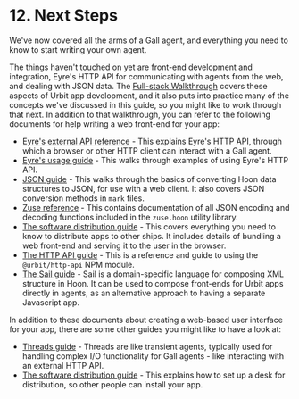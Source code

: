 # 12. Next Steps

We've now covered all the arms of a Gall agent, and everything you need to know to start writing your own agent.

The things haven't touched on yet are front-end development and integration, Eyre's HTTP API for communicating with agents from the web, and dealing with JSON data. The [Full-stack Walkthrough](urbit-docs/courses/app-school-full-stack) covers these aspects of Urbit app development, and it also puts into practice many of the concepts we've discussed in this guide, so you might like to work through that next. In addition to that walkthrough, you can refer to the following documents for help writing a web front-end for your app:

- [Eyre's external API reference](urbit-docs/system/kernel/eyre/reference/external-api-ref) - This explains Eyre's HTTP API, through which a browser or other HTTP client can interact with a Gall agent.
- [Eyre's usage guide](urbit-docs/system/kernel/eyre/guides/guide) - This walks through examples of using Eyre's HTTP API.
- [JSON guide](urbit-docs/language/hoon/guides/json-guide/) - This walks through the basics of converting Hoon data structures to JSON, for use with a web client. It also covers JSON conversion methods in `mark` files.
- [Zuse reference](urbit-docs/language/hoon/reference/zuse) - This contains documentation of all JSON encoding and decoding functions included in the `zuse.hoon` utility library.
- [The software distribution guide](urbit-docs/userspace/apps/guides/software-distribution) - This covers everything you need to know to distribute apps to other ships. It includes details of bundling a web front-end and serving it to the user in the browser.
- [The HTTP API guide](urbit-docs/tools/js-libs/http-api-guide) - This is a reference and guide to using the `@urbit/http-api` NPM module.
- [The Sail guide](urbit-docs/language/hoon/guides/sail) - Sail is a domain-specific language for composing XML structure in Hoon. It can be used to compose front-ends for Urbit apps directly in agents, as an alternative approach to having a separate Javascript app.

In addition to these documents about creating a web-based user interface for your app, there are some other guides you might like to have a look at:

- [Threads guide](urbit-docs/userspace/threads/tutorials/basics/fundamentals) - Threads are like transient agents, typically used for handling complex I/O functionality for Gall agents - like interacting with an external HTTP API.
- [The software distribution guide](urbit-docs/userspace/apps/guides/software-distribution) - This explains how to set up a desk for distribution, so other people can install your app.
